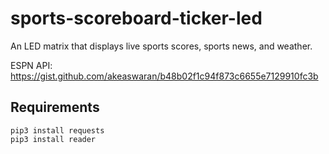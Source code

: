 # sports-scoreboard-ticker-led
An LED matrix that displays live sports scores, sports news, and weather.


ESPN API:
https://gist.github.com/akeaswaran/b48b02f1c94f873c6655e7129910fc3b

## Requirements
```
pip3 install requests
pip3 install reader
```